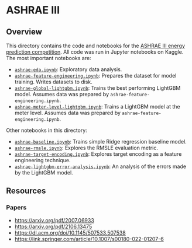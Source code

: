 # ASHRAE III

## Overview

This directory contains the code and notebooks for the [ASHRAE III energy prediction competition](https://www.kaggle.com/competitions/ashrae-energy-prediction/overview). All code was run in Jupyter notebooks on Kaggle. The most important notebooks are:

- [`ashrae-eda.ipynb`](./ashrae-eda.ipynb): Exploratory data analysis.
- [`ashrae-feature-engineering.ipynb`](./ashrae-feature-engineering.ipynb): Prepares the dataset for model training. Writes datasets to disk.
- [`ashrae-global-lightgbm.ipynb`](./ashrae-global-lightgbm.ipynb): Trains the best performing LightGBM model. Assumes data was prepared by `ashrae-feature-engineering.ipynb`.
- [`ashrae-meter-level-lightgbm.ipynb`](./ashrae-meter-level-lightgbm.ipynb): Trains a LightGBM model at the meter level. Assumes data was prepared by `ashrae-feature-engineering.ipynb`.

Other notebooks in this directory:

- [`ashrae-baseline.ipynb`](./ashrae-baseline.ipynb): Trains simple Ridge regression baseline model.
- [`ashrae-rmsle.ipynb`](./ashrae-rmsle.ipynb): Explores the RMSLE evaluation metric.
- [`ashrae-target-encoding.ipynb`](./ashrae-target-encoding.ipynb): Explores target encoding as a feature engineering technique.
- [`ashrae-lightgbm-error-analysis.ipynb`](./ashrae-lightgbm-error-analysis.ipynb): An analysis of the errors made by the LightGBM model.

## Resources

### Papers

- <https://arxiv.org/pdf/2007.06933>
- <https://arxiv.org/pdf/2106.13475>
- <https://dl.acm.org/doi/10.1145/507533.507538>
- <https://link.springer.com/article/10.1007/s00180-022-01207-6>

